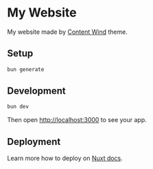 # My Website

My website made by [Content Wind](https://content-wind.nuxt.space) theme.

## Setup

```bash
bun generate
```

## Development

```bash
bun dev
```

Then open [http://localhost:3000](http://localhost:3000) to see your app.

## Deployment

Learn more how to deploy on [Nuxt docs](https://nuxt.com/docs/getting-started/deployment).
